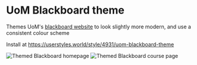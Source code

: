 # UoM Blackboard theme

Themes UoM's [blackboard website](https://online.manchester.ac.uk/) to look slightly more modern, and use a consistent colour scheme

Install at https://userstyles.world/style/4931/uom-blackboard-theme


![Themed Blackboard homepage](https://user-images.githubusercontent.com/21128619/217416409-42d99beb-c347-4dfc-8b0e-d223369072fa.png)
![Themed Blackboard course page](https://user-images.githubusercontent.com/21128619/217416644-e3270619-e76e-489e-9084-f465dff6b214.png)

